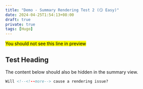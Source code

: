```yaml
---
title: "Demo - Summary Rendering Test 2 (😏 Easy)"
date: 2024-04-25T1:54:13+08:00
draft: true
private: true
tags: [Hugo]
---
```


<!--more-->

<mark>You should not see this line in preview</mark>

## Test Heading

The content below should also be hidden in the summary view.

<!--more-->

```html
Will <!--<!--more--> cause a rendering issue?
```
